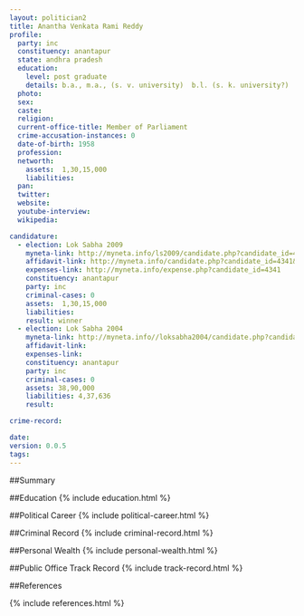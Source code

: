 ```yaml
---
layout: politician2
title: Anantha Venkata Rami Reddy
profile: 
  party: inc
  constituency: anantapur
  state: andhra pradesh
  education: 
    level: post graduate
    details: b.a., m.a., (s. v. university)  b.l. (s. k. university?)
  photo: 
  sex: 
  caste: 
  religion: 
  current-office-title: Member of Parliament
  crime-accusation-instances: 0
  date-of-birth: 1958
  profession: 
  networth: 
    assets:  1,30,15,000
    liabilities: 
  pan: 
  twitter: 
  website: 
  youtube-interview: 
  wikipedia: 

candidature: 
  - election: Lok Sabha 2009
    myneta-link: http://myneta.info/ls2009/candidate.php?candidate_id=4341
    affidavit-link: http://myneta.info/candidate.php?candidate_id=4341&scan=original
    expenses-link: http://myneta.info/expense.php?candidate_id=4341
    constituency: anantapur 
    party: inc
    criminal-cases: 0
    assets:  1,30,15,000
    liabilities: 
    result: winner 
  - election: Lok Sabha 2004
    myneta-link: http://myneta.info//loksabha2004/candidate.php?candidate_id=25
    affidavit-link: 
    expenses-link: 
    constituency: anantapur 
    party: inc
    criminal-cases: 0
    assets: 38,90,000
    liabilities: 4,37,636
    result:  

crime-record: 

date: 
version: 0.0.5
tags: 
---
```

##Summary


##Education
{% include education.html %}


##Political Career
{% include political-career.html %}


##Criminal Record
{% include criminal-record.html %}


##Personal Wealth
{% include personal-wealth.html %}


##Public Office Track Record
{% include track-record.html %}


##References


{% include references.html %}